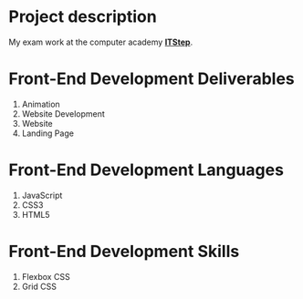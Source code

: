 # Project description

My exam work at the computer academy **[ITStep](https://itstep.zp.ua/)**.

# Front-End Development Deliverables

1. Animation
2. Website Development
3. Website
4. Landing Page

# Front-End Development Languages

1. JavaScript
2. CSS3
3. HTML5

# Front-End Development Skills

1. Flexbox CSS 
2. Grid CSS